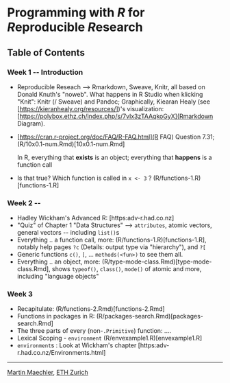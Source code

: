 # Programming with *R* for *R*eproducible *R*esearch

## Table of Contents

### Week 1 -- Introduction
 - Reproducible Reseach -->  Rmarkdown, Sweave, Knitr, all based on Donald
   Knuth's "noweb".
   What happens in R Studio when klicking "Knit": Knitr (/ Sweave) and
   Pandoc; Graphically, Kiearan
   Healy (see [https://kieranhealy.org/resources/])'s visualization:
   [https://polybox.ethz.ch/index.php/s/7vlx3zTAAqkoGyX](Rmarkdown Diagram).

 - [https://cran.r-project.org/doc/FAQ/R-FAQ.html](R FAQ) Question 7.31;
 	(R/10x0.1-num.Rmd)[10x0.1-num.Rmd]


   In R,
   everything that **exists** is an object;
   everything that **happens** is a function call

 - Is that true?  Which function is called in `x <- 3` ? (R/functions-1.R)[functions-1.R]

### Week 2 --
 - Hadley Wickham's  Advanced R: [https:adv-r.had.co.nz]
 - "Quiz" of Chapter 1 "Data Structures" --> `attributes`, atomic vectors,
   general vectors -- including `list()`s
 - Everything .. a function call, more:	(R/functions-1.R)[functions-1.R],
   notably help pages  `?c` (Details: output type via "hierarchy"), and `?[`
 - Generic functions `c()`, `[`, ...  `methods(<fun>)` to see them all.
 - Everything .. an object, more: (R/type-mode-class.Rmd)[type-mode-class.Rmd],
   shows `typeof()`, `class()`, `mode()` of atomic and more, including
   "language objects"


### Week 3

 - Recapitulate:  (R/functions-2.Rmd)[functions-2.Rmd]
 - Functions in packages in R: (R/packages-search.Rmd)[packages-search.Rmd]
 - The three parts of every (non-`.Primitive`) function: ....
 - Lexical Scoping - `environment` (R/envexample1.R)[envexample1.R]
 - `environment`s : Look at Wickham's chapter [https:adv-r.had.co.nz/Environments.html]

---
[Martin Maechler](https://stat.ethz.ch/~maechler), [ETH Zurich](https://www.ethz.ch.)




